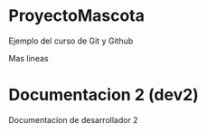 # ProyectoMascota
Ejemplo del curso de Git y Github

Mas lineas

# Documentacion 2 (dev2)
Documentacion de desarrollador 2